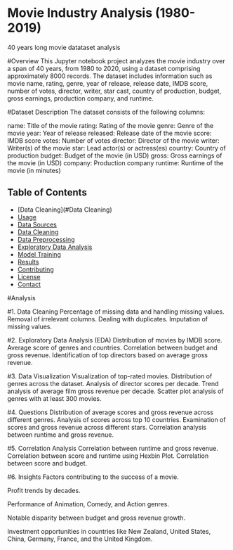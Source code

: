 # Movie Industry Analysis (1980-2019)
40 years long movie datataset analysis


#Overview
This Jupyter notebook project analyzes the movie industry over a span of 40 years, from 1980 to 2020, using a dataset comprising approximately 8000 records. The dataset includes information such as movie name, rating, genre, year of release, release date, IMDB score, number of votes, director, writer, star cast, country of production, budget, gross earnings, production company, and runtime.

#Dataset Description
The dataset consists of the following columns:

name: Title of the movie
rating: Rating of the movie
genre: Genre of the movie
year: Year of release
released: Release date of the movie
score: IMDB score
votes: Number of votes
director: Director of the movie
writer: Writer(s) of the movie
star: Lead actor(s) or actress(es)
country: Country of production
budget: Budget of the movie (in USD)
gross: Gross earnings of the movie (in USD)
company: Production company
runtime: Runtime of the movie (in minutes)



## Table of Contents

- [Data Cleaning](#Data Cleaning)
- [Usage](#usage)
- [Data Sources](#data-sources)
- [Data Cleaning](#data-cleaning)
- [Data Preprocessing](#data-preprocessing)
- [Exploratory Data Analysis](#exploratory-data-analysis)
- [Model Training](#model-training)
- [Results](#results)
- [Contributing](#contributing)
- [License](#license)
- [Contact](#contact)



#Analysis

#1. Data Cleaning
Percentage of missing data and handling missing values.
Removal of irrelevant columns.
Dealing with duplicates.
Imputation of missing values.

#2. Exploratory Data Analysis (EDA)
Distribution of movies by IMDB score.
Average score of genres and countries.
Correlation between budget and gross revenue.
Identification of top directors based on average gross revenue.

#3. Data Visualization
Visualization of top-rated movies.
Distribution of genres across the dataset.
Analysis of director scores per decade.
Trend analysis of average film gross revenue per decade.
Scatter plot analysis of genres with at least 300 movies.

#4. Questions
Distribution of average scores and gross revenue across different genres.
Analysis of scores across top 10 countries.
Examination of scores and gross revenue across different stars.
Correlation analysis between runtime and gross revenue.

#5. Correlation Analysis
Correlation between runtime and gross revenue.
Correlation between score and runtime using Hexbin Plot.
Correlation between score and budget.

#6. Insights
Factors contributing to the success of a movie.

Profit trends by decades.

Performance of Animation, Comedy, and Action genres.

Notable disparity between budget and gross revenue growth.

Investment opportunities in countries like New Zealand, United States, China, Germany, France, and the United Kingdom.

